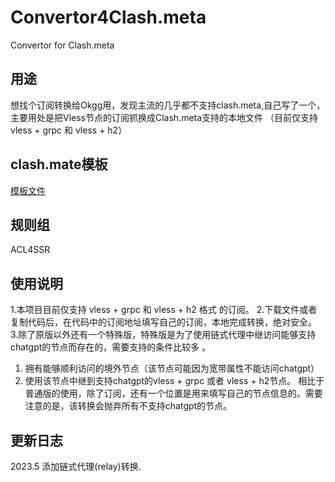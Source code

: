 # Convertor4Clash.meta
Convertor for Clash.meta

## 用途
想找个订阅转换给Okgg用，发现主流的几乎都不支持clash.meta,自己写了一个，主要用处是把Vless节点的订阅抓换成Clash.meta支持的本地文件 （目前仅支持vless + grpc 和 vless + h2）

## clash.mate模板
[模板文件](https://gist.githubusercontent.com/cadian2023major/92f23933fb910b91cc81be44eed5d4fe/raw/a722421099d4e713549fad6e5b810154e5ddddc6/OriginRule.yaml)

## 规则组
ACL4SSR

## 使用说明
1.本项目目前仅支持 vless + grpc 和 vless + h2 格式 的订阅。
2.下载文件或者复制代码后，在代码中的订阅地址填写自己的订阅，本地完成转换，绝对安全。
3.除了原版以外还有一个特殊版，特殊版是为了使用链式代理中继访问能够支持chatgpt的节点而存在的，需要支持的条件比较多 。
  1) 拥有能够顺利访问的境外节点（该节点可能因为宽带属性不能访问chatgpt）
  2) 使用该节点中继到支持chatgpt的vless + grpc 或者 vless + h2节点。
相比于普通版的使用，除了订阅，还有一个位置是用来填写自己的节点信息的。需要注意的是，该转换会抛弃所有不支持chatgpt的节点。

## 更新日志
2023.5 添加链式代理(relay)转换.
